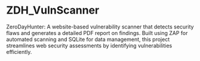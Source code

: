 # ZDH_VulnScanner
ZeroDayHunter: A website-based vulnerability scanner that detects security flaws and generates a detailed PDF report on findings. Built using ZAP for automated scanning and SQLite for data management, this project streamlines web security assessments by identifying vulnerabilities efficiently.
